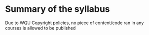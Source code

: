 # Summary of the syllabus 

Due to WQU Copyright policies, no piece of content/code ran in any courses is allowed to be published
